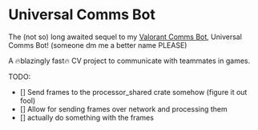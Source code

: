 # Universal Comms Bot

The (not so) long awaited sequel to my [Valorant Comms Bot](https://github.com/CattoYT/ValorantCommsBot), Universal Comms Bot! (someone dm me a better name PLEASE)

A :fire:blazingly fast:fire: CV project to communicate with teammates in games.

TODO:
- [] Send frames to the processor_shared crate somehow (figure it out fool)
- [] Allow for sending frames over network and processing them
- [] actually do something with the frames